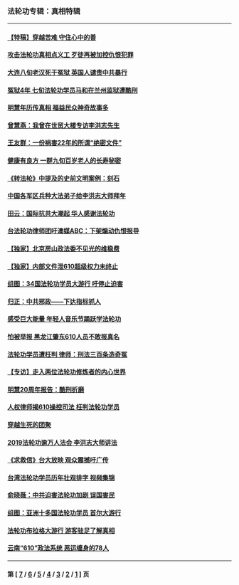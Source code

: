 ### 法轮功专辑：真相特辑
---
#### [【特稿】穿越苦难 守住心中的善](../../pages/nf4389/n13784979.md?08170430) 
#### [攻击法轮功真相点义工 歹徒再被加控仇恨犯罪](../../pages/nf4389/n13601019.md?08170430) 
#### [大连八旬老汉死于冤狱 英国人谴责中共暴行](../../pages/nf4389/n13480118.md?08170430) 
#### [冤狱4年 七旬法轮功学员马和在兰州监狱遭酷刑](../../pages/nf4389/n13304688.md?08170430) 
#### [明慧年历传真相 福益民众神奇故事多](../../pages/nf4389/n13294545.md?08170430) 
#### [曾慧燕：我曾在世贸大楼专访李洪志先生](../../pages/nf4389/n12898729.md?08170430) 
#### [王友群：一份祸害22年的所谓“绝密文件”](../../pages/nf4389/n12871750.md?08170430) 
#### [健康有良方 一群九旬百岁老人的长寿秘密](../../pages/nf4389/n12847475.md?08170430) 
#### [《转法轮》中提及的史前文明案例：刻石](../../pages/nf4389/n12758577.md?08170430) 
#### [中国各军区兵种大法弟子给李洪志大师拜年](../../pages/nf4389/n12750047.md?08170430) 
#### [田云：国际抗共大潮起 华人感谢法轮功](../../pages/nf4389/n12357708.md?08170430) 
#### [台法轮功律师团吁澳媒ABC：下架煽动仇恨报导](../../pages/nf4389/n12279917.md?08170430) 
#### [【独家】北京房山政法委不见光的维稳费](../../pages/nf4389/n12031979.md?08170430) 
#### [【独家】内部文件泄610超级权力未终止](../../pages/nf4389/n12023895.md?08170430) 
#### [组图：34国法轮功学员大游行 吁停止迫害](../../pages/nf4389/n11492658.md?08170430) 
#### [归正：中共邪政——下达指标抓人](../../pages/nf4389/n11474770.md?08170430) 
#### [感受巨大能量 年轻人音乐节踊跃学法轮功](../../pages/nf4389/n11441981.md?08170430) 
#### [怕被举报 黑龙江肇东610人员不敢报真名](../../pages/nf4389/n11436499.md?08170430) 
#### [法轮功学员遭枉判 律师：刑法三百条造奇冤](../../pages/nf4389/n11433943.md?08170430) 
#### [【专访】走入两位法轮功修炼者的内心世界](../../pages/nf4389/n11415623.md?08170430) 
#### [明慧20周年报告：酷刑折磨](../../pages/nf4389/n11387954.md?08170430) 
#### [人权律师揭610操控司法 枉判法轮功学员](../../pages/nf4389/n11313370.md?08170430) 
#### [穿越生死的团聚](../../pages/nf4389/n11258922.md?08170430) 
#### [2019法轮功逾万人法会 李洪志大师讲法](../../pages/nf4389/n11265303.md?08170430) 
#### [《求救信》台大放映 观众震撼吁广传](../../pages/nf4389/n10922251.md?08170430) 
#### [台湾法轮功学员历年壮观排字 视频集锦](../../pages/nf4389/n10878789.md?08170430) 
#### [俞晓薇：中共迫害法轮功加剧 误国害民](../../pages/nf4389/n10859260.md?08170430) 
#### [组图：亚洲十多国法轮功学员 首尔大游行](../../pages/nf4389/n10781149.md?08170430) 
#### [法轮功布拉格大游行 游客驻足了解真相](../../pages/nf4389/n10749360.md?08170430) 
#### [云南“610”政法系统 恶运缠身的78人](../../pages/nf4389/n10747534.md?08170430) 

---
#### 第 [ [7](./7.md?08170430) / [6](./6.md?08170430) / [5](./5.md?08170430) / [4](./4.md?08170430) / [3](./3.md?08170430) / [2](./2.md?08170430) / [1](./1.md?08170430) ] 页
